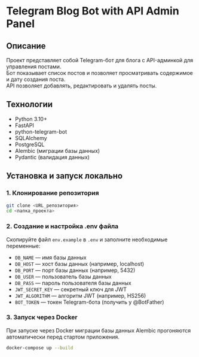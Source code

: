 # Telegram Blog Bot with API Admin Panel

## Описание
Проект представляет собой Telegram-бот для блога с API-админкой для управления постами.  
Бот показывает список постов и позволяет просматривать содержимое и дату создания поста.  
API позволяет добавлять, редактировать и удалять посты.

## Технологии
- Python 3.10+
- FastAPI
- python-telegram-bot
- SQLAlchemy 
- PostgreSQL 
- Alembic (миграции базы данных)
- Pydantic (валидация данных)

## Установка и запуск локально

### 1. Клонирование репозитория
```bash
git clone <URL_репозитория>
cd <папка_проекта>
```

### 2. Создание и настройка .env файла
Скопируйте файл `env.example` в `.env` и заполните необходимые переменные:
- `DB_NAME` — имя базы данных
- `DB_HOST` — хост базы данных (например, localhost)
- `DB_PORT` — порт базы данных (например, 5432)
- `DB_USER` — пользователь базы данных
- `DB_PASS` — пароль пользователя базы данных
- `JWT_SECRET_KEY` — секретный ключ для JWT
- `JWT_ALGORITHM` — алгоритм JWT (например, HS256)
- `BOT_TOKEN` — токен Telegram-бота (получить у @BotFather)

### 3. Запуск через Docker

При запуске через Docker миграции базы данных Alembic прогоняются автоматически перед стартом приложения.

```bash
docker-compose up --build
```
